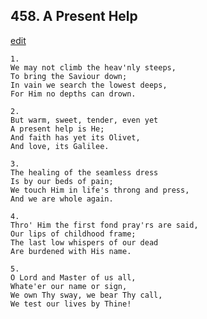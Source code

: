 
## 458.  A Present Help
[edit](https://docs.google.com/document/d/1f64MaQOL4J0_XJoPxYZ6wEbi_EoWv02u/edit?mode=html)



    1.
    We may not climb the heav'nly steeps,
    To bring the Saviour down;
    In vain we search the lowest deeps,
    For Him no depths can drown.

    2.
    But warm, sweet, tender, even yet
    A present help is He;
    And faith has yet its Olivet,
    And love, its Galilee.

    3.
    The healing of the seamless dress
    Is by our beds of pain;
    We touch Him in life's throng and press,
    And we are whole again.

    4.
    Thro' Him the first fond pray'rs are said,
    Our lips of childhood frame;
    The last low whispers of our dead
    Are burdened with His name.

    5.
    O Lord and Master of us all,
    Whate'er our name or sign,
    We own Thy sway, we bear Thy call,
    We test our lives by Thine!
